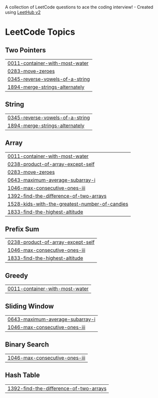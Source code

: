 A collection of LeetCode questions to ace the coding interview! - Created using [LeetHub v2](https://github.com/arunbhardwaj/LeetHub-2.0)
<!---LeetCode Topics Start-->
# LeetCode Topics
## Two Pointers
|  |
| ------- |
| [0011-container-with-most-water](https://github.com/MohabWafaie/LeetCode/tree/master/0011-container-with-most-water) |
| [0283-move-zeroes](https://github.com/MohabWafaie/LeetCode/tree/master/0283-move-zeroes) |
| [0345-reverse-vowels-of-a-string](https://github.com/MohabWafaie/LeetCode/tree/master/0345-reverse-vowels-of-a-string) |
| [1894-merge-strings-alternately](https://github.com/MohabWafaie/LeetCode/tree/master/1894-merge-strings-alternately) |
## String
|  |
| ------- |
| [0345-reverse-vowels-of-a-string](https://github.com/MohabWafaie/LeetCode/tree/master/0345-reverse-vowels-of-a-string) |
| [1894-merge-strings-alternately](https://github.com/MohabWafaie/LeetCode/tree/master/1894-merge-strings-alternately) |
## Array
|  |
| ------- |
| [0011-container-with-most-water](https://github.com/MohabWafaie/LeetCode/tree/master/0011-container-with-most-water) |
| [0238-product-of-array-except-self](https://github.com/MohabWafaie/LeetCode/tree/master/0238-product-of-array-except-self) |
| [0283-move-zeroes](https://github.com/MohabWafaie/LeetCode/tree/master/0283-move-zeroes) |
| [0643-maximum-average-subarray-i](https://github.com/MohabWafaie/LeetCode/tree/master/0643-maximum-average-subarray-i) |
| [1046-max-consecutive-ones-iii](https://github.com/MohabWafaie/LeetCode/tree/master/1046-max-consecutive-ones-iii) |
| [1392-find-the-difference-of-two-arrays](https://github.com/MohabWafaie/LeetCode/tree/master/1392-find-the-difference-of-two-arrays) |
| [1528-kids-with-the-greatest-number-of-candies](https://github.com/MohabWafaie/LeetCode/tree/master/1528-kids-with-the-greatest-number-of-candies) |
| [1833-find-the-highest-altitude](https://github.com/MohabWafaie/LeetCode/tree/master/1833-find-the-highest-altitude) |
## Prefix Sum
|  |
| ------- |
| [0238-product-of-array-except-self](https://github.com/MohabWafaie/LeetCode/tree/master/0238-product-of-array-except-self) |
| [1046-max-consecutive-ones-iii](https://github.com/MohabWafaie/LeetCode/tree/master/1046-max-consecutive-ones-iii) |
| [1833-find-the-highest-altitude](https://github.com/MohabWafaie/LeetCode/tree/master/1833-find-the-highest-altitude) |
## Greedy
|  |
| ------- |
| [0011-container-with-most-water](https://github.com/MohabWafaie/LeetCode/tree/master/0011-container-with-most-water) |
## Sliding Window
|  |
| ------- |
| [0643-maximum-average-subarray-i](https://github.com/MohabWafaie/LeetCode/tree/master/0643-maximum-average-subarray-i) |
| [1046-max-consecutive-ones-iii](https://github.com/MohabWafaie/LeetCode/tree/master/1046-max-consecutive-ones-iii) |
## Binary Search
|  |
| ------- |
| [1046-max-consecutive-ones-iii](https://github.com/MohabWafaie/LeetCode/tree/master/1046-max-consecutive-ones-iii) |
## Hash Table
|  |
| ------- |
| [1392-find-the-difference-of-two-arrays](https://github.com/MohabWafaie/LeetCode/tree/master/1392-find-the-difference-of-two-arrays) |
<!---LeetCode Topics End-->